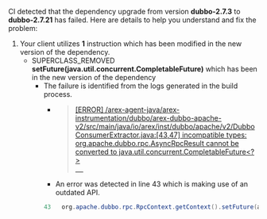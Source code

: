 CI detected that the dependency upgrade from version **dubbo-2.7.3** to **dubbo-2.7.21** has failed. Here are details to help you understand and fix the problem:
1. Your client utilizes **1** instruction which has been modified in the new version of the dependency.
   * <summary>SUPERCLASS_REMOVED <b>setFuture(java.util.concurrent.CompletableFuture)</b> which has been <b></b> in the new version of the dependency</summary>
            
        *  <summary>The failure is identified from the logs generated in the build process. </summary>
          
            *   >[[ERROR] /arex-agent-java/arex-instrumentation/dubbo/arex-dubbo-apache-v2/src/main/java/io/arex/inst/dubbo/apache/v2/DubboConsumerExtractor.java:[43,47] incompatible types: org.apache.dubbo.rpc.AsyncRpcResult cannot be converted to java.util.concurrent.CompletableFuture<?><br>&nbsp;&nbsp;&nbsp;&nbsp;](https://github.com/chains-project/breaking-good/actions/runs/8110103454/job/22166641300#step:4:3060)
            *   An error was detected in line 43 which is making use of an outdated API.
             ``` java
             43   org.apache.dubbo.rpc.RpcContext.getContext().setFuture(asyncRpcResult);
            ```
            


